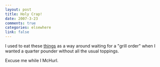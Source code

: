 ```yaml
--- 
layout: post
title: Holy Crap!
date: 2007-3-23
comments: true
categories: elsewhere
link: false
---
```

I used to eat these <a href="http://www.alnyethelawyerguy.com/al_nye_the_lawyer_guy/2007/03/so_what_really_.html" title="McNuggets">things</a> as a way around waiting for a "grill order" when I wanted a quarter pounder without all the usual toppings.

Excuse me while I McHurl.
